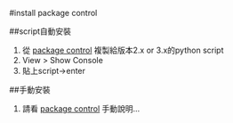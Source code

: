 
#install package control

##script自動安裝

1. 從 [package control] 複製給版本2.x or 3.x的python script
2. View > Show Console
3. 貼上script->enter


##手動安裝

1. 請看 [package control] 手動說明...

[package control]:https://sublime.wbond.net/installation
